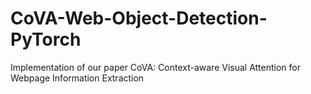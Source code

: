 # CoVA-Web-Object-Detection-PyTorch
Implementation of our paper CoVA: Context-aware Visual Attention for Webpage Information Extraction
